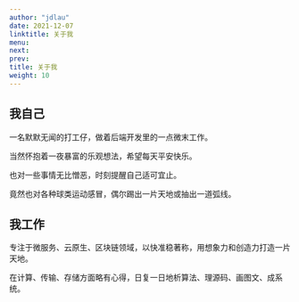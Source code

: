 ```yaml
---
author: "jdlau"
date: 2021-12-07
linktitle: 关于我
menu:
next:
prev:
title: 关于我
weight: 10
---
```


## 我自己

一名默默无闻的打工仔，做着后端开发里的一点微末工作。

当然怀抱着一夜暴富的乐观想法，希望每天平安快乐。

也对一些事情无比憎恶，时刻提醒自己适可宜止。

竟然也对各种球类运动感冒，偶尔踢出一片天地或抽出一道弧线。

## 我工作

专注于微服务、云原生、区块链领域，以快准稳著称，用想象力和创造力打造一片天地。

在计算、传输、存储方面略有心得，日复一日地析算法、理源码、画图文、成系统。
